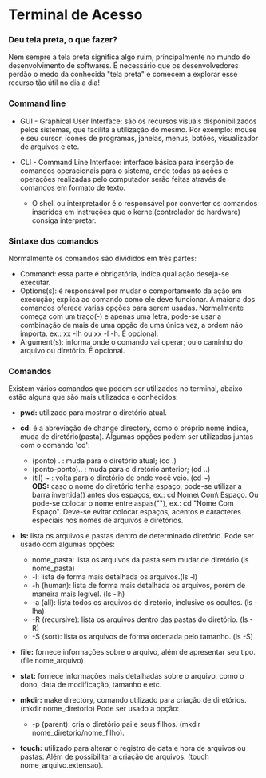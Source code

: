 # Terminal de Acesso

### **Deu tela preta, o que fazer?**

Nem sempre a tela preta significa algo ruim, principalmente no mundo do desenvolvimento de softwares. É necessário que os desenvolvedores perdão o medo da conhecida "tela preta" e comecem a explorar esse recurso tão útil no dia a dia!

### **Command line**

* GUI - Graphical User Interface: são os recursos visuais disponibilizados pelos sistemas, que facilita a utilização do mesmo. Por exemplo: mouse e seu cursor, ícones de programas, janelas, menus, botões, visualizador de arquivos e etc.

* CLI - Command Line Interface: interface básica para inserção de comandos operacionais para o sistema, onde todas as ações e operações realizadas pelo computador serão feitas através de comandos em formato de texto.
    * O shell ou interpretador é o responsável por converter os comandos inseridos em instruções que o kernel(controlador do hardware) consiga interpretar.

### **Sintaxe dos comandos**

Normalmente os comandos são divididos em três partes:
* Command: essa parte é obrigatória, indica qual ação deseja-se executar.
* Options(s): é responsável por mudar o comportamento da ação em execução; explica ao comando como ele deve funcionar. A maioria dos comandos oferece varias opções para serem usadas. Normalmente começa com um traço(-) e apenas uma letra, pode-se usar a combinação de mais de uma opção de uma única vez, a ordem não importa. ex.: xx -lh ou xx -l -h. É opcional.
* Argument(s): informa onde o comando vai operar; ou o caminho do arquivo ou diretório. É opcional.

### **Comandos**

Existem vários comandos que podem ser utilizados no terminal, abaixo estão alguns que são mais utilizados e conhecidos:  
* **pwd:** utilizado para mostrar o diretório atual.
* **cd:** é a abreviação de change directory, como o próprio nome indica, muda de diretório(pasta). Algumas opções podem ser utilizadas juntas com o comando 'cd':
    - (ponto) . : muda para o diretório atual; (cd .)
    - (ponto-ponto).. : muda para o diretório anterior; (cd ..)
    - (til) ~ : volta para o diretório de onde você veio. (cd ~)  
    **OBS:** caso o nome do diretório tenha espaço, pode-se utilizar a barra invertida(\) antes dos espaços, ex.: cd Nome\ Com\ Espaço. Ou pode-se colocar o nome entre aspas(""), ex.: cd "Nome Com Espaço". Deve-se evitar colocar espaços, acentos e caracteres especiais nos nomes de arquivos e diretórios.

* **ls:** lista os arquivos e pastas dentro de determinado diretório. Pode ser usado com algumas opções:
  * nome_pasta: lista os arquivos da pasta sem mudar de diretório.(ls nome_pasta)
  * -l: lista de forma mais detalhada os arquivos.(ls -l)
  * -h (human): lista de forma mais detalhada os arquivos, porem de maneira mais legível. (ls -lh)
  * -a (all): lista todos os arquivos do diretório, inclusive os ocultos. (ls -lha)
  * -R (recursive): lista os arquivos dentro das pastas do diretório. (ls -R)
  * -S (sort): lista os arquivos de forma ordenada pelo tamanho. (ls -S)
* **file:** fornece informações sobre o arquivo, além de apresentar seu tipo.(file nome_arquivo)
* **stat:** fornece informações mais detalhadas sobre o arquivo, como o dono, data de modificação, tamanho e etc.
* **mkdir:** make directory, comando utilizado para criação de diretórios.(mkdir nome_diretorio) Pode ser usado a opção:
  * -p (parent): cria o diretório pai e seus filhos. (mkdir nome_diretorio/nome_filho).
* **touch:** utilizado para alterar o registro de data e hora de arquivos ou pastas. Além de possibilitar a criação de arquivos. (touch nome_arquivo.extensao).

